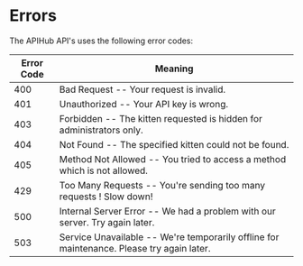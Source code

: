 # Errors


The APIHub API's uses the following error codes:


Error Code | Meaning
---------- | -------
400 | Bad Request -- Your request is invalid.
401 | Unauthorized -- Your API key is wrong.
403 | Forbidden -- The kitten requested is hidden for administrators only.
404 | Not Found -- The specified kitten could not be found.
405 | Method Not Allowed -- You tried to access a method which is not allowed.
429 | Too Many Requests -- You're sending too many requests ! Slow down!
500 | Internal Server Error -- We had a problem with our server. Try again later.
503 | Service Unavailable -- We're temporarily offline for maintenance. Please try again later.
